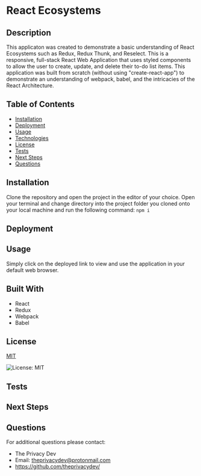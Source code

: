 

# React Ecosystems

## Description
This applicaton was created to demonstrate a basic understanding of React Ecosystems such as Redux, Redux Thunk, and Reselect. This is a responsive, full-stack React Web Application that uses styled components to allow the user to create, update, and delete their to-do list items. This application was built from scratch (without using "create-react-app") to demonstrate an understanding of webpack, babel, and the intricacies of the React Architecture.

## Table of Contents
  - [Installation](#installation)
  - [Deployment](#deployment)
  - [Usage](#usage)
  - [Technologies](#technologies)
  - [License](#license)
  - [Tests](#tests)
  - [Next Steps](#next-steps)
  - [Questions](#questions)


## Installation
Clone the repository and open the project in the editor of your choice. Open your terminal and change directory into the project folder you cloned onto your local machine and run the following command:
``` npm i ```

## Deployment

## Usage
Simply click on the deployed link to view and use the application in your default web browser.

## Built With
* React 
* Redux 
* Webpack 
* Babel 

## License


  [MIT](https://opensource.org/licenses/MIT)
  

  ![License: MIT](https://img.shields.io/badge/License-MIT-9cf)

## Tests


## Next Steps


## Questions
For additional questions please contact:
* The Privacy Dev
* Email: theprivacydev@protonmail.com
* https://github.com/theprivacydev/
